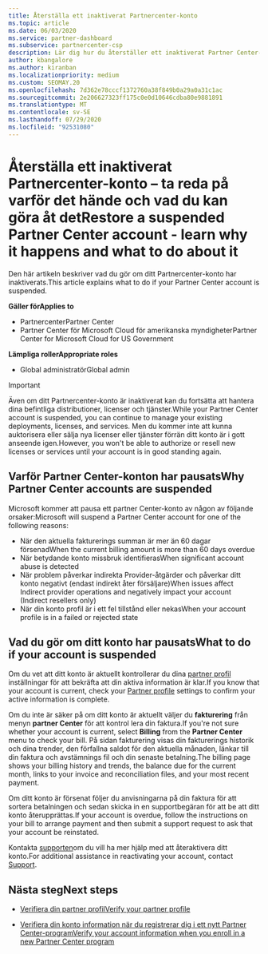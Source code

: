 ```yaml
---
title: Återställa ett inaktiverat Partnercenter-konto
ms.topic: article
ms.date: 06/03/2020
ms.service: partner-dashboard
ms.subservice: partnercenter-csp
description: Lär dig hur du återställer ett inaktiverat Partner Center-konto, varför inskjutningen av partner kontot sker och hur du kan använda ditt konto under SUS pension.
author: kbangalore
ms.author: kiranban
ms.localizationpriority: medium
ms.custom: SEOMAY.20
ms.openlocfilehash: 7d362e78cccf1372760a38f849b0a29a0a31c1ac
ms.sourcegitcommit: 2e206627323ff175c0e0d10646cdba80e9881891
ms.translationtype: MT
ms.contentlocale: sv-SE
ms.lasthandoff: 07/29/2020
ms.locfileid: "92531080"
---
```

# <a name="restore-a-suspended-partner-center-account---learn-why-it-happens-and-what-to-do-about-it"></a><span data-ttu-id="da434-103">Återställa ett inaktiverat Partnercenter-konto – ta reda på varför det hände och vad du kan göra åt det</span><span class="sxs-lookup"><span data-stu-id="da434-103">Restore a suspended Partner Center account - learn why it happens and what to do about it</span></span>

<span data-ttu-id="da434-104">Den här artikeln beskriver vad du gör om ditt Partnercenter-konto har inaktiverats.</span><span class="sxs-lookup"><span data-stu-id="da434-104">This article explains what to do if your Partner Center account is suspended.</span></span>

<span data-ttu-id="da434-105">**Gäller för**</span><span class="sxs-lookup"><span data-stu-id="da434-105">**Applies to**</span></span>

-  <span data-ttu-id="da434-106">Partnercenter</span><span class="sxs-lookup"><span data-stu-id="da434-106">Partner Center</span></span>
-  <span data-ttu-id="da434-107">Partner Center för Microsoft Cloud för amerikanska myndigheter</span><span class="sxs-lookup"><span data-stu-id="da434-107">Partner Center for Microsoft Cloud for US Government</span></span>

<span data-ttu-id="da434-108">**Lämpliga roller**</span><span class="sxs-lookup"><span data-stu-id="da434-108">**Appropriate roles**</span></span>

- <span data-ttu-id="da434-109">Global administratör</span><span class="sxs-lookup"><span data-stu-id="da434-109">Global admin</span></span>


> [!IMPORTANT]  
> <span data-ttu-id="da434-110">Även om ditt Partnercenter-konto är inaktiverat kan du fortsätta att hantera dina befintliga distributioner, licenser och tjänster.</span><span class="sxs-lookup"><span data-stu-id="da434-110">While your Partner Center account is suspended, you can continue to manage your existing deployments, licenses, and services.</span></span> <span data-ttu-id="da434-111">Men du kommer inte att kunna auktorisera eller sälja nya licenser eller tjänster förrän ditt konto är i gott anseende igen.</span><span class="sxs-lookup"><span data-stu-id="da434-111">However, you won't be able to authorize or resell new licenses or services until your account is in good standing again.</span></span>

## <a name="why-partner-center-accounts-are-suspended"></a><span data-ttu-id="da434-112">Varför Partner Center-konton har pausats</span><span class="sxs-lookup"><span data-stu-id="da434-112">Why Partner Center accounts are suspended</span></span>

<span data-ttu-id="da434-113">Microsoft kommer att pausa ett partner Center-konto av någon av följande orsaker:</span><span class="sxs-lookup"><span data-stu-id="da434-113">Microsoft will suspend a Partner Center account for one of the following reasons:</span></span>

- <span data-ttu-id="da434-114">När den aktuella fakturerings summan är mer än 60 dagar försenad</span><span class="sxs-lookup"><span data-stu-id="da434-114">When the current billing amount is more than 60 days overdue</span></span> 
- <span data-ttu-id="da434-115">När betydande konto missbruk identifieras</span><span class="sxs-lookup"><span data-stu-id="da434-115">When significant account abuse is detected</span></span>
- <span data-ttu-id="da434-116">När problem påverkar indirekta Provider-åtgärder och påverkar ditt konto negativt (endast indirekt åter försäljare)</span><span class="sxs-lookup"><span data-stu-id="da434-116">When issues affect Indirect provider operations and negatively impact your account (Indirect resellers only)</span></span>
- <span data-ttu-id="da434-117">När din konto profil är i ett fel tillstånd eller nekas</span><span class="sxs-lookup"><span data-stu-id="da434-117">When your account profile is in a failed or rejected state</span></span>

## <a name="what-to-do-if-your-account-is-suspended"></a><span data-ttu-id="da434-118">Vad du gör om ditt konto har pausats</span><span class="sxs-lookup"><span data-stu-id="da434-118">What to do if your account is suspended</span></span>

<span data-ttu-id="da434-119">Om du vet att ditt konto är aktuellt kontrollerar du dina [partner profil](https://partner.microsoft.com/pcv/accountsettings/partnerprofile) inställningar för att bekräfta att din aktiva information är klar.</span><span class="sxs-lookup"><span data-stu-id="da434-119">If you know that your account is current, check your [Partner profile](https://partner.microsoft.com/pcv/accountsettings/partnerprofile) settings to confirm your active information is complete.</span></span> 

<span data-ttu-id="da434-120">Om du inte är säker på om ditt konto är aktuellt väljer du **fakturering** från menyn **partner Center** för att kontrol lera din faktura.</span><span class="sxs-lookup"><span data-stu-id="da434-120">If you're not sure whether your account is current, select **Billing** from the **Partner Center** menu to check your bill.</span></span> <span data-ttu-id="da434-121">På sidan fakturering visas din fakturerings historik och dina trender, den förfallna saldot för den aktuella månaden, länkar till din faktura och avstämnings fil och din senaste betalning.</span><span class="sxs-lookup"><span data-stu-id="da434-121">The billing page shows your billing history and trends, the balance due for the current month, links to your invoice and reconciliation files, and your most recent payment.</span></span>

<span data-ttu-id="da434-122">Om ditt konto är försenat följer du anvisningarna på din faktura för att sortera betalningen och sedan skicka in en supportbegäran för att be att ditt konto återupprättas.</span><span class="sxs-lookup"><span data-stu-id="da434-122">If your account is overdue, follow the instructions on your bill to arrange payment and then submit a support request to ask that your account be reinstated.</span></span> 

<span data-ttu-id="da434-123">Kontakta [supporten](https://partner.microsoft.com/dashboard/support/csp/servicerequests/create)om du vill ha mer hjälp med att återaktivera ditt konto.</span><span class="sxs-lookup"><span data-stu-id="da434-123">For additional assistance in reactivating your account, contact [Support](https://partner.microsoft.com/dashboard/support/csp/servicerequests/create).</span></span>

## <a name="next-steps"></a><span data-ttu-id="da434-124">Nästa steg</span><span class="sxs-lookup"><span data-stu-id="da434-124">Next steps</span></span>

- [<span data-ttu-id="da434-125">Verifiera din partner profil</span><span class="sxs-lookup"><span data-stu-id="da434-125">Verify your partner profile</span></span>](update-your-partner-profile.md)

- [<span data-ttu-id="da434-126">Verifiera din konto information när du registrerar dig i ett nytt Partner Center-program</span><span class="sxs-lookup"><span data-stu-id="da434-126">Verify your account information when you enroll in a new Partner Center program</span></span>](verification-responses.md)
